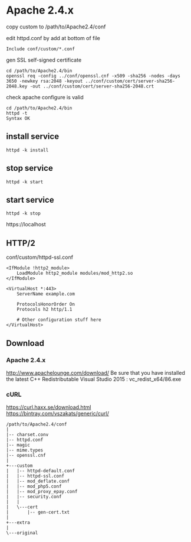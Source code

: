 # Apache 2.4.x
copy custom to /path/to/Apache2.4/conf

edit httpd.conf by add at bottom of file
```
Include conf/custom/*.conf
```

gen SSL self-signed certificate

```
cd /path/to/Apache2.4/bin
openssl req -config ../conf/openssl.cnf -x509 -sha256 -nodes -days 3650 -newkey rsa:2048 -keyout ../conf/custom/cert/server-sha256-2048.key -out ../conf/custom/cert/server-sha256-2048.crt
```

check apache configure is valid
```
cd /path/to/Apache2.4/bin
httpd -t
Syntax OK
```
## install service
```
httpd -k install
```

## stop service
```
httpd -k start
```

## start service
```
httpd -k stop
```

https://localhost

## HTTP/2
conf/custom/httpd-ssl.conf

```
<IfModule !http2_module>
    LoadModule http2_module modules/mod_http2.so
</IfModule>

<VirtualHost *:443>
    ServerName example.com

    ProtocolsHonorOrder On
    Protocols h2 http/1.1

    # Other configuration stuff here
</VirtualHost>
```
## Download
### Apache 2.4.x
http://www.apachelounge.com/download/
Be sure that you have installed the latest C++ Redistributable Visual Studio 2015 : vc_redist_x64/86.exe

### cURL
https://curl.haxx.se/download.html
https://bintray.com/vszakats/generic/curl/

```
/path/to/Apache2.4/conf
|
|-- charset.conv
|-- httpd.conf
|-- magic
|-- mime.types
|-- openssl.cnf
|   
+---custom
|   |-- httpd-default.conf
|   |-- httpd-ssl.conf
|   |-- mod_deflate.conf
|   |-- mod_php5.conf
|   |-- mod_proxy_epay.conf
|   |-- security.conf
|   |   
|   \---cert
|       |-- gen-cert.txt
|           
+---extra
|       
\---original
```
